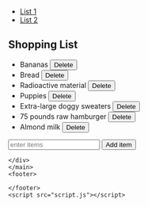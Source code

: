 <!DOCTYPE html>
<html lang="en">
<head>
    <meta charset="UTF-8">
    <meta name="viewport" content="width=device-width, initial-scale=1.0">
    <meta http-equiv="X-UA-Compatible" content="ie=edge">
    <link rel="stylesheet" type="text/css" href="style.css">
    <title>Document</title>
</head>
<body>
    <nav>
        <ul>
            <li>
                <a href="#">List 1</a>
            </li>
            <li>
                <a href="#">List 2</a>
            </li>
        </ul>
    </nav>
    <main>
        <div class="main-container">
        <div class="list-box">
            <h2>Shopping List</h2>
            <ul class="shopping-list" id="shopping-list">
                <li class="shopping-item" random="23">Bananas <button class="delete-button">Delete</button></li>
                <li class="shopping-item">Bread <button class="delete-button">Delete</button></li>
                <li class="shopping-item">Radioactive material <button class="delete-button">Delete</button></li>
                <li class="shopping-item">Puppies <button class="delete-button">Delete</button></li>
                <li class="shopping-item">Extra-large doggy sweaters <button class="delete-button">Delete</button></li>
                <li class="shopping-item">75 pounds raw hamburger <button class="delete-button">Delete</button></li>
                <li class="shopping-item">Almond milk <button class="delete-button">Delete</button></li>
            </ul>
            <div id="input-section">
                <input id="user-input" class="box-input" 
                    type="text" placeholder="enter items" data-lpignore="true">
                <button id="enter" class="main-button">Add item</button>
            </div>
        </div>

    </div>
    </main>
    <footer>

    </footer>
    <script src="script.js"></script>
</body>
</html>
